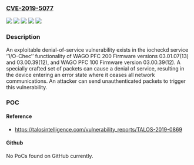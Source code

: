 ### [CVE-2019-5077](https://cve.mitre.org/cgi-bin/cvename.cgi?name=CVE-2019-5077)
![](https://img.shields.io/static/v1?label=Product&message=WAGO%20PFC100&color=blue)
![](https://img.shields.io/static/v1?label=Product&message=WAGO%20PFC200&color=blue)
![](https://img.shields.io/static/v1?label=Version&message=Firmware%20version%2003.00.39(12)%20&color=brightgreen)
![](https://img.shields.io/static/v1?label=Version&message=Firmware%20version%2003.01.07(13)%20&color=brightgreen)
![](https://img.shields.io/static/v1?label=Vulnerability&message=denial%20of%20service&color=brightgreen)

### Description

An exploitable denial-of-service vulnerability exists in the iocheckd service ‘’I/O-Chec’’ functionality of WAGO PFC 200 Firmware versions 03.01.07(13) and 03.00.39(12), and WAGO PFC 100 Firmware version 03.00.39(12). A specially crafted set of packets can cause a denial of service, resulting in the device entering an error state where it ceases all network communications. An attacker can send unauthenticated packets to trigger this vulnerability.

### POC

#### Reference
- https://talosintelligence.com/vulnerability_reports/TALOS-2019-0869

#### Github
No PoCs found on GitHub currently.

